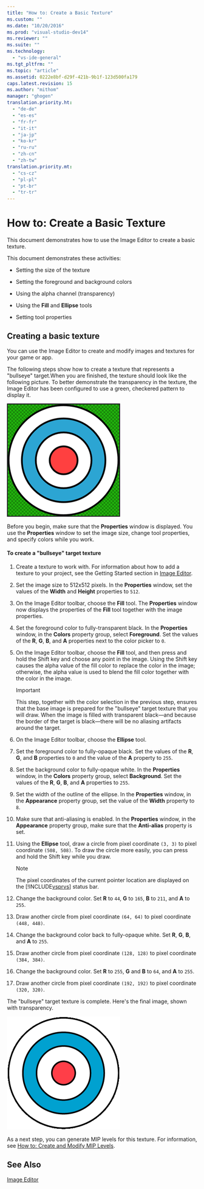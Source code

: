 ```yaml
---
title: "How to: Create a Basic Texture"
ms.custom: ""
ms.date: "10/20/2016"
ms.prod: "visual-studio-dev14"
ms.reviewer: ""
ms.suite: ""
ms.technology: 
  - "vs-ide-general"
ms.tgt_pltfrm: ""
ms.topic: "article"
ms.assetid: 0222e8bf-d29f-421b-9b1f-123d500fa179
caps.latest.revision: 15
ms.author: "mithom"
manager: "ghogen"
translation.priority.ht: 
  - "de-de"
  - "es-es"
  - "fr-fr"
  - "it-it"
  - "ja-jp"
  - "ko-kr"
  - "ru-ru"
  - "zh-cn"
  - "zh-tw"
translation.priority.mt: 
  - "cs-cz"
  - "pl-pl"
  - "pt-br"
  - "tr-tr"
---
```

# How to: Create a Basic Texture
This document demonstrates how to use the Image Editor to create a basic texture.  
  
 This document demonstrates these activities:  
  
-   Setting the size of the texture  
  
-   Setting the foreground and background colors  
  
-   Using the alpha channel (transparency)  
  
-   Using the **Fill** and **Ellipse** tools  
  
-   Setting tool properties  
  
## Creating a basic texture  
 You can use the Image Editor to create and modify images and textures for your game or app.  
  
 The following steps show how to create a texture that represents a "bullseye" target.When you are finished, the texture should look like the following picture. To better demonstrate the transparency in the texture, the Image Editor has been configured to use a green, checkered pattern to display it.  
  
 !["Bullseye" target with transparency shown in green](../designers/media/digit-bullseye-texture-in-editor.png "Digit-Bullseye-Texture-In-Editor")  
  
 Before you begin, make sure that the **Properties** window is displayed. You use the **Properties** window to set the image size, change tool properties, and specify colors while you work.  
  
#### To create a "bullseye" target texture  
  
1.  Create a texture to work with. For information about how to add a texture to your project, see the Getting Started section in [Image Editor](../designers/image-editor.md).  
  
2.  Set the image size to 512x512 pixels. In the **Properties** window, set the values of the **Width** and **Height** properties to `512`.  
  
3.  On the Image Editor toolbar, choose the **Fill** tool. The **Properties** window now displays the properties of the **Fill** tool together with the image properties.  
  
4.  Set the foreground color to fully-transparent black. In the **Properties** window, in the **Colors** property group, select **Foreground**. Set the values of the **R**, **G**, **B**, and **A** properties next to the color picker to `0`.  
  
5.  On the Image Editor toolbar, choose the **Fill** tool, and then press and hold the Shift key and choose any point in the image. Using the Shift key causes the alpha value of the fill color to replace the color in the image; otherwise, the alpha value is used to blend the fill color together with the color in the image.  
  
    > [!IMPORTANT]
    >  This step, together with the color selection in the previous step, ensures that the base image is prepared for the "bullseye" target texture that you will draw. When the image is filled with transparent black—and because the border of the target is black—there will be no aliasing artifacts around the target.  
  
6.  On the Image Editor toolbar, choose the **Ellipse** tool.  
  
7.  Set the foreground color to fully-opaque black. Set the values of the **R**, **G**, and **B** properties to `0` and the value of the **A** property to `255`.  
  
8.  Set the background color to fully-opaque white. In the **Properties** window, in the **Colors** property group, select **Background**. Set the values of the **R**, **G**, **B**, and **A** properties to `255`.  
  
9. Set the width of the outline of the ellipse. In the **Properties** window, in the **Appearance** property group, set the value of the **Width** property to `8`.  
  
10. Make sure that anti-aliasing is enabled. In the **Properties** window, in the **Appearance** property group, make sure that the **Anti-alias** property is set.  
  
11. Using the **Ellipse** tool, draw a circle from pixel coordinate `(3, 3)` to pixel coordinate `(508, 508)`. To draw the circle more easily, you can press and hold the Shift key while you draw.  
  
    > [!NOTE]
    >  The pixel coordinates of the current pointer location are displayed on the [!INCLUDE[vsprvs](../code-quality/includes/vsprvs_md.md)] status bar.  
  
12. Change the background color. Set **R** to `44`, **G** to `165`, **B** to `211`, and **A** to `255`.  
  
13. Draw another circle from pixel coordinate `(64, 64)` to pixel coordinate `(448, 448)`.  
  
14. Change the background color back to fully-opaque white. Set **R**, **G**, **B**, and **A** to `255`.  
  
15. Draw another circle from pixel coordinate `(128, 128)` to pixel coordinate `(384, 384)`.  
  
16. Change the background color. Set **R** to `255`, **G** and **B** to `64`, and **A** to `255`.  
  
17. Draw another circle from pixel coordinate `(192, 192)` to pixel coordinate `(320, 320)`.  
  
 The "bullseye" target texture is complete. Here's the final image, shown with transparency.  
  
 ![The complete "bullseye" target texture](../designers/media/gfx_image_demo_bullseye.png "gfx_image_demo_bullseye")  
  
 As a next step, you can generate MIP levels for this texture. For information, see [How to: Create and Modify MIP Levels](../designers/how-to--create-and-modify-mip-levels.md).  
  
## See Also  
 [Image Editor](../designers/image-editor.md)